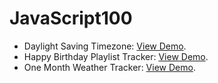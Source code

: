 # JavaScript100

- Daylight Saving Timezone: [View Demo](https://youthful-babbage-d4ff30.netlify.com/).
- Happy Birthday Playlist Tracker: [View Demo](https://condescending-swirles-147ee5.netlify.com/).
- One Month Weather Tracker: [View Demo](https://condescending-kalam-7ab617.netlify.com/).
